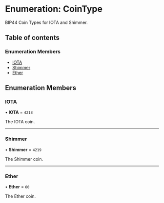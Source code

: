 # Enumeration: CoinType

BIP44 Coin Types for IOTA and Shimmer.

## Table of contents

### Enumeration Members

- [IOTA](CoinType.md#iota)
- [Shimmer](CoinType.md#shimmer)
- [Ether](CoinType.md#ether)

## Enumeration Members

### IOTA

• **IOTA** = ``4218``

The IOTA coin.

___

### Shimmer

• **Shimmer** = ``4219``

The Shimmer coin.

___

### Ether

• **Ether** = ``60``

The Ether coin.
